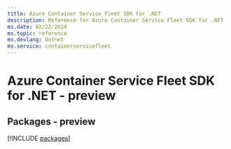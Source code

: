 ```yaml
---
title: Azure Container Service Fleet SDK for .NET
description: Reference for Azure Container Service Fleet SDK for .NET
ms.date: 02/22/2024
ms.topic: reference
ms.devlang: dotnet
ms.service: containerservicefleet
---
```

# Azure Container Service Fleet SDK for .NET - preview
## Packages - preview
[!INCLUDE [packages](container-service-fleet-index.md)]